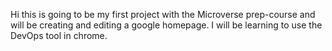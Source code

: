 Hi this is going to be my first project with the Microverse prep-course and will be creating and editing a google homepage.
I will be learning to use the DevOps tool in chrome.
